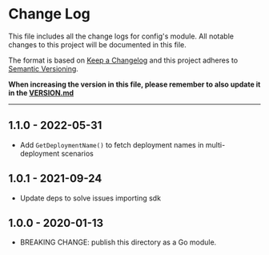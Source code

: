 # Change Log

This file includes all the change logs for config's module.
All notable changes to this project will be documented in this file.


The format is based on [Keep a Changelog](http://keepachangelog.com/)
and this project adheres to [Semantic Versioning](http://semver.org/).

**When increasing the version in this file, please remember to also update it in the [VERSION.md](VERSION.md)**


--------------------------------------------------------------------------------
## 1.1.0 - 2022-05-31
- Add `GetDeploymentName()` to fetch deployment names in multi-deployment scenarios

## 1.0.1 - 2021-09-24
- Update deps to solve issues importing sdk

## 1.0.0 - 2020-01-13
- BREAKING CHANGE: publish this directory as a Go module.
